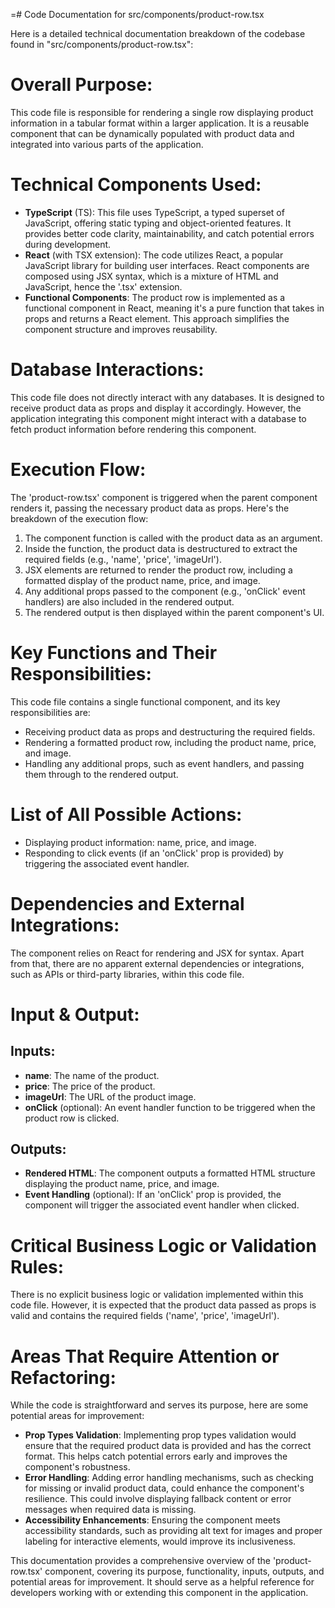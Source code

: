 =# Code Documentation for src/components/product-row.tsx

Here is a detailed technical documentation breakdown of the codebase found in "src/components/product-row.tsx": 

# Overall Purpose:
This code file is responsible for rendering a single row displaying product information in a tabular format within a larger application. It is a reusable component that can be dynamically populated with product data and integrated into various parts of the application. 

# Technical Components Used:
- **TypeScript** (TS): This file uses TypeScript, a typed superset of JavaScript, offering static typing and object-oriented features. It provides better code clarity, maintainability, and catch potential errors during development.
- **React** (with TSX extension): The code utilizes React, a popular JavaScript library for building user interfaces. React components are composed using JSX syntax, which is a mixture of HTML and JavaScript, hence the '.tsx' extension.
- **Functional Components**: The product row is implemented as a functional component in React, meaning it's a pure function that takes in props and returns a React element. This approach simplifies the component structure and improves reusability.

# Database Interactions:
This code file does not directly interact with any databases. It is designed to receive product data as props and display it accordingly. However, the application integrating this component might interact with a database to fetch product information before rendering this component. 

# Execution Flow:
The 'product-row.tsx' component is triggered when the parent component renders it, passing the necessary product data as props. Here's the breakdown of the execution flow:
1. The component function is called with the product data as an argument.
2. Inside the function, the product data is destructured to extract the required fields (e.g., 'name', 'price', 'imageUrl').
3. JSX elements are returned to render the product row, including a formatted display of the product name, price, and image.
4. Any additional props passed to the component (e.g., 'onClick' event handlers) are also included in the rendered output.
5. The rendered output is then displayed within the parent component's UI.

# Key Functions and Their Responsibilities:
This code file contains a single functional component, and its key responsibilities are:
- Receiving product data as props and destructuring the required fields.
- Rendering a formatted product row, including the product name, price, and image.
- Handling any additional props, such as event handlers, and passing them through to the rendered output.

# List of All Possible Actions:
- Displaying product information: name, price, and image.
- Responding to click events (if an 'onClick' prop is provided) by triggering the associated event handler.

# Dependencies and External Integrations:
The component relies on React for rendering and JSX for syntax. Apart from that, there are no apparent external dependencies or integrations, such as APIs or third-party libraries, within this code file. 

# Input & Output:
## Inputs:
- **name**: The name of the product.
- **price**: The price of the product.
- **imageUrl**: The URL of the product image.
- **onClick** (optional): An event handler function to be triggered when the product row is clicked.

## Outputs:
- **Rendered HTML**: The component outputs a formatted HTML structure displaying the product name, price, and image.
- **Event Handling** (optional): If an 'onClick' prop is provided, the component will trigger the associated event handler when clicked.

# Critical Business Logic or Validation Rules:
There is no explicit business logic or validation implemented within this code file. However, it is expected that the product data passed as props is valid and contains the required fields ('name', 'price', 'imageUrl'). 

# Areas That Require Attention or Refactoring:
While the code is straightforward and serves its purpose, here are some potential areas for improvement:
- **Prop Types Validation**: Implementing prop types validation would ensure that the required product data is provided and has the correct format. This helps catch potential errors early and improves the component's robustness.
- **Error Handling**: Adding error handling mechanisms, such as checking for missing or invalid product data, could enhance the component's resilience. This could involve displaying fallback content or error messages when required data is missing.
- **Accessibility Enhancements**: Ensuring the component meets accessibility standards, such as providing alt text for images and proper labeling for interactive elements, would improve its inclusiveness.

This documentation provides a comprehensive overview of the 'product-row.tsx' component, covering its purpose, functionality, inputs, outputs, and potential areas for improvement. It should serve as a helpful reference for developers working with or extending this component in the application.

